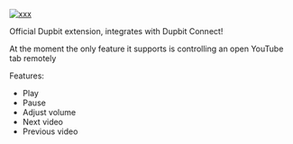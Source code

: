 [![xxx](https://developer.chrome.com/webstore/images/ChromeWebStore_BadgeWBorder_v2_206x58.png)](https://chrome.google.com/webstore/detail/dupbit-extension/nbacndkcnlppdoajgfdodddnbgoliaca)

Official Dupbit extension, integrates with Dupbit Connect!

At the moment the only feature it supports is controlling an open YouTube tab remotely

Features:
* Play
* Pause
* Adjust volume
* Next video
* Previous video
